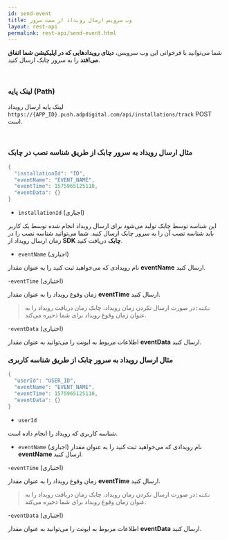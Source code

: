 ```yaml
---
id: send-event
title: وب سرویس ارسال رویداد از سمت سرور
layout: rest-api
permalink: rest-api/send-event.html
---
```


شما می‌توانید با فرخوانی این وب‌ سرویس، **دیتای رویداد‌هایی که در اپلیکیشن شما اتفاق می‌افتد** را به سرور چابک ارسال کنید.

<Br>

### لینک پایه (Path)

 لینک پایه ارسال رویداد `https://{APP_ID}.push.adpdigital.com/api/installations/track`
POST است. 

<Br>

### مثال ارسال رویداد به سرور چابک از طریق شناسه نصب در چابک 


```java
{
  "installationId": "ID",
  "eventName": "EVENT_NAME",
  "eventTime": 1575965125110,
  "eventData": {}
}
```
-  ``installationId`` (اجباری)

این شناسه توسط چابک تولید می‌شود برای ارسال رویداد انجام شده توسط یک کاربر باید شناسه نصب آن را به سرور چابک ارسال کنید. شما‌ می‌توانید شناسه نصب را در زمان ارسال رویداد از **SDK چابک** دریافت کنید.

- ``eventName`` (اجباری)

نام رویدادی که می‌خواهید ثبت کنید را به عنوان مقدار **eventName** ارسال کنید.

-`eventTime` (اختیاری)

زمان وقوع رویداد را به عنوان مقدار **eventTime** ارسال کنید.

>`نکته:`در صورت ارسال نکردن زمان رویداد، چابک زمان دریافت رویداد را به عنوان زمان وقوع رویداد برای شما ذخیره می‌کند.

-`eventData` (اختیاری)

اطلاعات مربوط به ایونت را می‌توانید به عنوان مقدار **eventData** ارسال کنید.


### مثال ارسال رویداد به سرور چابک از طریق شناسه کاربری


```java
{
  "userId": "USER_ID",
  "eventName": "EVENT_NAME",
  "eventTime": 1575965125110,
  "eventData": {}
}
```
- ``userId``

شناسه کاربری که رویداد را انجام داده است.

- ``eventName`` (اجباری)
نام رویدادی که می‌خواهید ثبت کنید را به عنوان مقدار **eventName** ارسال کنید.

-`eventTime` (اختیاری)

زمان وقوع رویداد را به عنوان مقدار **eventTime** ارسال کنید.

>`نکته:`در صورت ارسال نکردن زمان رویداد، چابک زمان دریافت رویداد را به عنوان زمان وقوع رویداد برای شما ذخیره می‌کند.

-`eventData` (اختیاری)

اطلاعات مربوط به ایونت را می‌توانید به عنوان مقدار **eventData** ارسال کنید.
